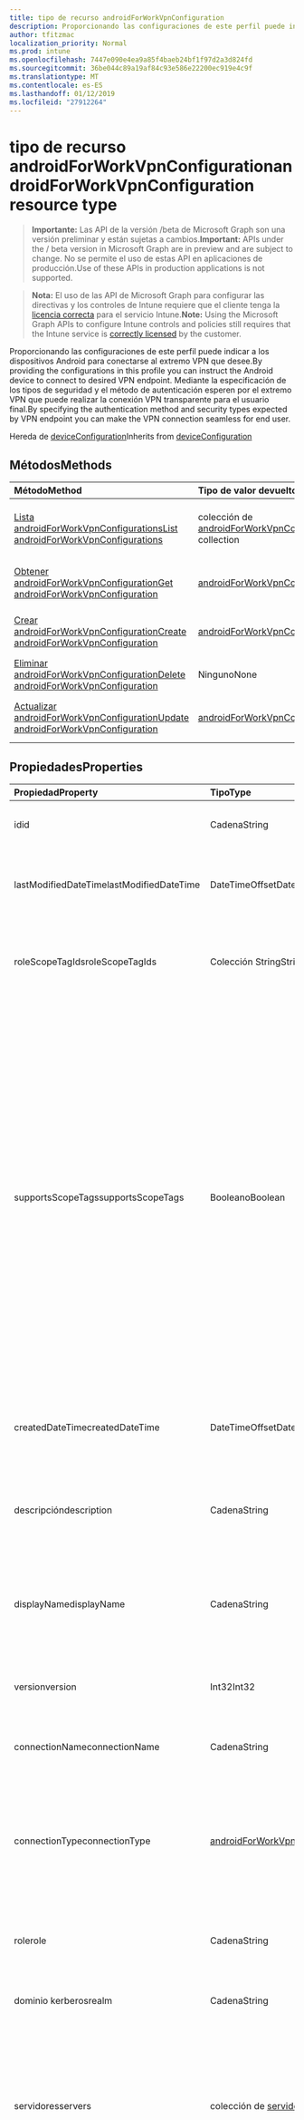 ```yaml
---
title: tipo de recurso androidForWorkVpnConfiguration
description: Proporcionando las configuraciones de este perfil puede indicar a los dispositivos Android para conectarse al extremo VPN que desee. Mediante la especificación de los tipos de seguridad y el método de autenticación esperen por el extremo VPN que puede realizar la conexión VPN transparente para el usuario final.
author: tfitzmac
localization_priority: Normal
ms.prod: intune
ms.openlocfilehash: 7447e090e4ea9a85f4baeb24bf1f97d2a3d824fd
ms.sourcegitcommit: 36be044c89a19af84c93e586e22200ec919e4c9f
ms.translationtype: MT
ms.contentlocale: es-ES
ms.lasthandoff: 01/12/2019
ms.locfileid: "27912264"
---
```

# <a name="androidforworkvpnconfiguration-resource-type"></a><span data-ttu-id="52c65-104">tipo de recurso androidForWorkVpnConfiguration</span><span class="sxs-lookup"><span data-stu-id="52c65-104">androidForWorkVpnConfiguration resource type</span></span>

> <span data-ttu-id="52c65-105">**Importante:** Las API de la versión /beta de Microsoft Graph son una versión preliminar y están sujetas a cambios.</span><span class="sxs-lookup"><span data-stu-id="52c65-105">**Important:** APIs under the / beta version in Microsoft Graph are in preview and are subject to change.</span></span> <span data-ttu-id="52c65-106">No se permite el uso de estas API en aplicaciones de producción.</span><span class="sxs-lookup"><span data-stu-id="52c65-106">Use of these APIs in production applications is not supported.</span></span>

> <span data-ttu-id="52c65-107">**Nota:** El uso de las API de Microsoft Graph para configurar las directivas y los controles de Intune requiere que el cliente tenga la [licencia correcta](https://go.microsoft.com/fwlink/?linkid=839381) para el servicio Intune.</span><span class="sxs-lookup"><span data-stu-id="52c65-107">**Note:** Using the Microsoft Graph APIs to configure Intune controls and policies still requires that the Intune service is [correctly licensed](https://go.microsoft.com/fwlink/?linkid=839381) by the customer.</span></span>

<span data-ttu-id="52c65-108">Proporcionando las configuraciones de este perfil puede indicar a los dispositivos Android para conectarse al extremo VPN que desee.</span><span class="sxs-lookup"><span data-stu-id="52c65-108">By providing the configurations in this profile you can instruct the Android device to connect to desired VPN endpoint.</span></span> <span data-ttu-id="52c65-109">Mediante la especificación de los tipos de seguridad y el método de autenticación esperen por el extremo VPN que puede realizar la conexión VPN transparente para el usuario final.</span><span class="sxs-lookup"><span data-stu-id="52c65-109">By specifying the authentication method and security types expected by VPN endpoint you can make the VPN connection seamless for end user.</span></span>

<span data-ttu-id="52c65-110">Hereda de [deviceConfiguration](../resources/intune-deviceconfig-deviceconfiguration.md)</span><span class="sxs-lookup"><span data-stu-id="52c65-110">Inherits from [deviceConfiguration](../resources/intune-deviceconfig-deviceconfiguration.md)</span></span>

## <a name="methods"></a><span data-ttu-id="52c65-111">Métodos</span><span class="sxs-lookup"><span data-stu-id="52c65-111">Methods</span></span>
|<span data-ttu-id="52c65-112">Método</span><span class="sxs-lookup"><span data-stu-id="52c65-112">Method</span></span>|<span data-ttu-id="52c65-113">Tipo de valor devuelto</span><span class="sxs-lookup"><span data-stu-id="52c65-113">Return Type</span></span>|<span data-ttu-id="52c65-114">Descripción</span><span class="sxs-lookup"><span data-stu-id="52c65-114">Description</span></span>|
|:---|:---|:---|
|[<span data-ttu-id="52c65-115">Lista androidForWorkVpnConfigurations</span><span class="sxs-lookup"><span data-stu-id="52c65-115">List androidForWorkVpnConfigurations</span></span>](../api/intune-deviceconfig-androidforworkvpnconfiguration-list.md)|<span data-ttu-id="52c65-116">colección de [androidForWorkVpnConfiguration](../resources/intune-deviceconfig-androidforworkvpnconfiguration.md)</span><span class="sxs-lookup"><span data-stu-id="52c65-116">[androidForWorkVpnConfiguration](../resources/intune-deviceconfig-androidforworkvpnconfiguration.md) collection</span></span>|<span data-ttu-id="52c65-117">Propiedades de la lista y relaciones de los objetos [androidForWorkVpnConfiguration](../resources/intune-deviceconfig-androidforworkvpnconfiguration.md) .</span><span class="sxs-lookup"><span data-stu-id="52c65-117">List properties and relationships of the [androidForWorkVpnConfiguration](../resources/intune-deviceconfig-androidforworkvpnconfiguration.md) objects.</span></span>|
|[<span data-ttu-id="52c65-118">Obtener androidForWorkVpnConfiguration</span><span class="sxs-lookup"><span data-stu-id="52c65-118">Get androidForWorkVpnConfiguration</span></span>](../api/intune-deviceconfig-androidforworkvpnconfiguration-get.md)|[<span data-ttu-id="52c65-119">androidForWorkVpnConfiguration</span><span class="sxs-lookup"><span data-stu-id="52c65-119">androidForWorkVpnConfiguration</span></span>](../resources/intune-deviceconfig-androidforworkvpnconfiguration.md)|<span data-ttu-id="52c65-120">Leer las propiedades y las relaciones del objeto [androidForWorkVpnConfiguration](../resources/intune-deviceconfig-androidforworkvpnconfiguration.md) .</span><span class="sxs-lookup"><span data-stu-id="52c65-120">Read properties and relationships of the [androidForWorkVpnConfiguration](../resources/intune-deviceconfig-androidforworkvpnconfiguration.md) object.</span></span>|
|[<span data-ttu-id="52c65-121">Crear androidForWorkVpnConfiguration</span><span class="sxs-lookup"><span data-stu-id="52c65-121">Create androidForWorkVpnConfiguration</span></span>](../api/intune-deviceconfig-androidforworkvpnconfiguration-create.md)|[<span data-ttu-id="52c65-122">androidForWorkVpnConfiguration</span><span class="sxs-lookup"><span data-stu-id="52c65-122">androidForWorkVpnConfiguration</span></span>](../resources/intune-deviceconfig-androidforworkvpnconfiguration.md)|<span data-ttu-id="52c65-123">Crear un nuevo objeto [androidForWorkVpnConfiguration](../resources/intune-deviceconfig-androidforworkvpnconfiguration.md) .</span><span class="sxs-lookup"><span data-stu-id="52c65-123">Create a new [androidForWorkVpnConfiguration](../resources/intune-deviceconfig-androidforworkvpnconfiguration.md) object.</span></span>|
|[<span data-ttu-id="52c65-124">Eliminar androidForWorkVpnConfiguration</span><span class="sxs-lookup"><span data-stu-id="52c65-124">Delete androidForWorkVpnConfiguration</span></span>](../api/intune-deviceconfig-androidforworkvpnconfiguration-delete.md)|<span data-ttu-id="52c65-125">Ninguno</span><span class="sxs-lookup"><span data-stu-id="52c65-125">None</span></span>|<span data-ttu-id="52c65-126">Elimina un [androidForWorkVpnConfiguration](../resources/intune-deviceconfig-androidforworkvpnconfiguration.md).</span><span class="sxs-lookup"><span data-stu-id="52c65-126">Deletes a [androidForWorkVpnConfiguration](../resources/intune-deviceconfig-androidforworkvpnconfiguration.md).</span></span>|
|[<span data-ttu-id="52c65-127">Actualizar androidForWorkVpnConfiguration</span><span class="sxs-lookup"><span data-stu-id="52c65-127">Update androidForWorkVpnConfiguration</span></span>](../api/intune-deviceconfig-androidforworkvpnconfiguration-update.md)|[<span data-ttu-id="52c65-128">androidForWorkVpnConfiguration</span><span class="sxs-lookup"><span data-stu-id="52c65-128">androidForWorkVpnConfiguration</span></span>](../resources/intune-deviceconfig-androidforworkvpnconfiguration.md)|<span data-ttu-id="52c65-129">Actualizar las propiedades de un objeto [androidForWorkVpnConfiguration](../resources/intune-deviceconfig-androidforworkvpnconfiguration.md) .</span><span class="sxs-lookup"><span data-stu-id="52c65-129">Update the properties of a [androidForWorkVpnConfiguration](../resources/intune-deviceconfig-androidforworkvpnconfiguration.md) object.</span></span>|

## <a name="properties"></a><span data-ttu-id="52c65-130">Propiedades</span><span class="sxs-lookup"><span data-stu-id="52c65-130">Properties</span></span>
|<span data-ttu-id="52c65-131">Propiedad</span><span class="sxs-lookup"><span data-stu-id="52c65-131">Property</span></span>|<span data-ttu-id="52c65-132">Tipo</span><span class="sxs-lookup"><span data-stu-id="52c65-132">Type</span></span>|<span data-ttu-id="52c65-133">Descripción</span><span class="sxs-lookup"><span data-stu-id="52c65-133">Description</span></span>|
|:---|:---|:---|
|<span data-ttu-id="52c65-134">id</span><span class="sxs-lookup"><span data-stu-id="52c65-134">id</span></span>|<span data-ttu-id="52c65-135">Cadena</span><span class="sxs-lookup"><span data-stu-id="52c65-135">String</span></span>|<span data-ttu-id="52c65-136">Clave de la entidad.</span><span class="sxs-lookup"><span data-stu-id="52c65-136">Key of the entity.</span></span> <span data-ttu-id="52c65-137">Heredado de [deviceConfiguration](../resources/intune-deviceconfig-deviceconfiguration.md)</span><span class="sxs-lookup"><span data-stu-id="52c65-137">Inherited from [deviceConfiguration](../resources/intune-deviceconfig-deviceconfiguration.md)</span></span>|
|<span data-ttu-id="52c65-138">lastModifiedDateTime</span><span class="sxs-lookup"><span data-stu-id="52c65-138">lastModifiedDateTime</span></span>|<span data-ttu-id="52c65-139">DateTimeOffset</span><span class="sxs-lookup"><span data-stu-id="52c65-139">DateTimeOffset</span></span>|<span data-ttu-id="52c65-140">Fecha y hora en la que se modificó el objeto por última vez.</span><span class="sxs-lookup"><span data-stu-id="52c65-140">DateTime the object was last modified.</span></span> <span data-ttu-id="52c65-141">Heredado de [deviceConfiguration](../resources/intune-deviceconfig-deviceconfiguration.md)</span><span class="sxs-lookup"><span data-stu-id="52c65-141">Inherited from [deviceConfiguration](../resources/intune-deviceconfig-deviceconfiguration.md)</span></span>|
|<span data-ttu-id="52c65-142">roleScopeTagIds</span><span class="sxs-lookup"><span data-stu-id="52c65-142">roleScopeTagIds</span></span>|<span data-ttu-id="52c65-143">Colección String</span><span class="sxs-lookup"><span data-stu-id="52c65-143">String collection</span></span>|<span data-ttu-id="52c65-144">Lista de etiquetas de ámbito para esta instancia de entidad.</span><span class="sxs-lookup"><span data-stu-id="52c65-144">List of Scope Tags for this Entity instance.</span></span> <span data-ttu-id="52c65-145">Heredado de [deviceConfiguration](../resources/intune-deviceconfig-deviceconfiguration.md)</span><span class="sxs-lookup"><span data-stu-id="52c65-145">Inherited from [deviceConfiguration](../resources/intune-deviceconfig-deviceconfiguration.md)</span></span>|
|<span data-ttu-id="52c65-146">supportsScopeTags</span><span class="sxs-lookup"><span data-stu-id="52c65-146">supportsScopeTags</span></span>|<span data-ttu-id="52c65-147">Booleano</span><span class="sxs-lookup"><span data-stu-id="52c65-147">Boolean</span></span>|<span data-ttu-id="52c65-148">Indica si la configuración del dispositivo subyacente admite la asignación de etiquetas de ámbito.</span><span class="sxs-lookup"><span data-stu-id="52c65-148">Indicates whether or not the underlying Device Configuration supports the assignment of scope tags.</span></span> <span data-ttu-id="52c65-149">No se permite la asignación a la propiedad ScopeTags cuando este valor es false y entidades no estará visibles para los usuarios con ámbito.</span><span class="sxs-lookup"><span data-stu-id="52c65-149">Assigning to the ScopeTags property is not allowed when this value is false and entities will not be visible to scoped users.</span></span> <span data-ttu-id="52c65-150">Esto se produce para las directivas de heredado creadas en Silverlight y se puede resolver por eliminar y volver a crear la directiva en el Portal de Azure.</span><span class="sxs-lookup"><span data-stu-id="52c65-150">This occurs for Legacy policies created in Silverlight and can be resolved by deleting and recreating the policy in the Azure Portal.</span></span> <span data-ttu-id="52c65-151">Esta propiedad es de sólo lectura.</span><span class="sxs-lookup"><span data-stu-id="52c65-151">This property is read-only.</span></span> <span data-ttu-id="52c65-152">Heredado de [deviceConfiguration](../resources/intune-deviceconfig-deviceconfiguration.md)</span><span class="sxs-lookup"><span data-stu-id="52c65-152">Inherited from [deviceConfiguration](../resources/intune-deviceconfig-deviceconfiguration.md)</span></span>|
|<span data-ttu-id="52c65-153">createdDateTime</span><span class="sxs-lookup"><span data-stu-id="52c65-153">createdDateTime</span></span>|<span data-ttu-id="52c65-154">DateTimeOffset</span><span class="sxs-lookup"><span data-stu-id="52c65-154">DateTimeOffset</span></span>|<span data-ttu-id="52c65-155">Fecha y hora en la que se creó el objeto.</span><span class="sxs-lookup"><span data-stu-id="52c65-155">DateTime the object was created.</span></span> <span data-ttu-id="52c65-156">Heredado de [deviceConfiguration](../resources/intune-deviceconfig-deviceconfiguration.md)</span><span class="sxs-lookup"><span data-stu-id="52c65-156">Inherited from [deviceConfiguration](../resources/intune-deviceconfig-deviceconfiguration.md)</span></span>|
|<span data-ttu-id="52c65-157">descripción</span><span class="sxs-lookup"><span data-stu-id="52c65-157">description</span></span>|<span data-ttu-id="52c65-158">Cadena</span><span class="sxs-lookup"><span data-stu-id="52c65-158">String</span></span>|<span data-ttu-id="52c65-159">Descripción proporcionada por el administrador de la configuración del dispositivo.</span><span class="sxs-lookup"><span data-stu-id="52c65-159">Admin provided description of the Device Configuration.</span></span> <span data-ttu-id="52c65-160">Heredado de [deviceConfiguration](../resources/intune-deviceconfig-deviceconfiguration.md)</span><span class="sxs-lookup"><span data-stu-id="52c65-160">Inherited from [deviceConfiguration](../resources/intune-deviceconfig-deviceconfiguration.md)</span></span>|
|<span data-ttu-id="52c65-161">displayName</span><span class="sxs-lookup"><span data-stu-id="52c65-161">displayName</span></span>|<span data-ttu-id="52c65-162">Cadena</span><span class="sxs-lookup"><span data-stu-id="52c65-162">String</span></span>|<span data-ttu-id="52c65-163">Nombre proporcionado por el administrador de la configuración del dispositivo.</span><span class="sxs-lookup"><span data-stu-id="52c65-163">Admin provided name of the device configuration.</span></span> <span data-ttu-id="52c65-164">Heredado de [deviceConfiguration](../resources/intune-deviceconfig-deviceconfiguration.md)</span><span class="sxs-lookup"><span data-stu-id="52c65-164">Inherited from [deviceConfiguration](../resources/intune-deviceconfig-deviceconfiguration.md)</span></span>|
|<span data-ttu-id="52c65-165">version</span><span class="sxs-lookup"><span data-stu-id="52c65-165">version</span></span>|<span data-ttu-id="52c65-166">Int32</span><span class="sxs-lookup"><span data-stu-id="52c65-166">Int32</span></span>|<span data-ttu-id="52c65-167">Versión de la configuración del dispositivo.</span><span class="sxs-lookup"><span data-stu-id="52c65-167">Version of the device configuration.</span></span> <span data-ttu-id="52c65-168">Heredado de [deviceConfiguration](../resources/intune-deviceconfig-deviceconfiguration.md)</span><span class="sxs-lookup"><span data-stu-id="52c65-168">Inherited from [deviceConfiguration](../resources/intune-deviceconfig-deviceconfiguration.md)</span></span>|
|<span data-ttu-id="52c65-169">connectionName</span><span class="sxs-lookup"><span data-stu-id="52c65-169">connectionName</span></span>|<span data-ttu-id="52c65-170">Cadena</span><span class="sxs-lookup"><span data-stu-id="52c65-170">String</span></span>|<span data-ttu-id="52c65-171">Nombre de la conexión que se muestra al usuario.</span><span class="sxs-lookup"><span data-stu-id="52c65-171">Connection name displayed to the user.</span></span>|
|<span data-ttu-id="52c65-172">connectionType</span><span class="sxs-lookup"><span data-stu-id="52c65-172">connectionType</span></span>|[<span data-ttu-id="52c65-173">androidForWorkVpnConnectionType</span><span class="sxs-lookup"><span data-stu-id="52c65-173">androidForWorkVpnConnectionType</span></span>](../resources/intune-deviceconfig-androidforworkvpnconnectiontype.md)|<span data-ttu-id="52c65-174">Tipo de conexión.</span><span class="sxs-lookup"><span data-stu-id="52c65-174">Connection type.</span></span> <span data-ttu-id="52c65-175">Los valores posibles son: `ciscoAnyConnect`, `pulseSecure`, `f5EdgeClient`, `dellSonicWallMobileConnect`, `checkPointCapsuleVpn`, `citrix`.</span><span class="sxs-lookup"><span data-stu-id="52c65-175">Possible values are: `ciscoAnyConnect`, `pulseSecure`, `f5EdgeClient`, `dellSonicWallMobileConnect`, `checkPointCapsuleVpn`, `citrix`.</span></span>|
|<span data-ttu-id="52c65-176">role</span><span class="sxs-lookup"><span data-stu-id="52c65-176">role</span></span>|<span data-ttu-id="52c65-177">Cadena</span><span class="sxs-lookup"><span data-stu-id="52c65-177">String</span></span>|<span data-ttu-id="52c65-178">Función de tipo de conexión se establece en impulsos seguro.</span><span class="sxs-lookup"><span data-stu-id="52c65-178">Role when connection type is set to Pulse Secure.</span></span>|
|<span data-ttu-id="52c65-179">dominio kerberos</span><span class="sxs-lookup"><span data-stu-id="52c65-179">realm</span></span>|<span data-ttu-id="52c65-180">Cadena</span><span class="sxs-lookup"><span data-stu-id="52c65-180">String</span></span>|<span data-ttu-id="52c65-181">Dominio Kerberos cuando se establece el tipo de conexión a impulsos seguro.</span><span class="sxs-lookup"><span data-stu-id="52c65-181">Realm when connection type is set to Pulse Secure.</span></span>|
|<span data-ttu-id="52c65-182">servidores</span><span class="sxs-lookup"><span data-stu-id="52c65-182">servers</span></span>|<span data-ttu-id="52c65-183">colección de [servidor de VPN](../resources/intune-deviceconfig-vpnserver.md)</span><span class="sxs-lookup"><span data-stu-id="52c65-183">[vpnServer](../resources/intune-deviceconfig-vpnserver.md) collection</span></span>|<span data-ttu-id="52c65-184">Lista de servidores VPN en la red.</span><span class="sxs-lookup"><span data-stu-id="52c65-184">List of VPN Servers on the network.</span></span> <span data-ttu-id="52c65-185">Asegúrese de que los usuarios finales pueden tener acceso a estas ubicaciones de red.</span><span class="sxs-lookup"><span data-stu-id="52c65-185">Make sure end users can access these network locations.</span></span> <span data-ttu-id="52c65-186">Esta colección puede contener un máximo de 500 elementos.</span><span class="sxs-lookup"><span data-stu-id="52c65-186">This collection can contain a maximum of 500 elements.</span></span>|
|<span data-ttu-id="52c65-187">huella digital</span><span class="sxs-lookup"><span data-stu-id="52c65-187">fingerprint</span></span>|<span data-ttu-id="52c65-188">Cadena</span><span class="sxs-lookup"><span data-stu-id="52c65-188">String</span></span>|<span data-ttu-id="52c65-189">Huella es una cadena que se usará para comprobar el servidor VPN puede ser de confianza, que sólo es aplicable al tipo de conexión es VPN Check Point con cápsula.</span><span class="sxs-lookup"><span data-stu-id="52c65-189">Fingerprint is a string that will be used to verify the VPN server can be trusted, which is only applicable when connection type is Check Point Capsule VPN.</span></span>|
|<span data-ttu-id="52c65-190">customData</span><span class="sxs-lookup"><span data-stu-id="52c65-190">customData</span></span>|<span data-ttu-id="52c65-191">colección [keyValue](../resources/intune-deviceconfig-keyvalue.md)</span><span class="sxs-lookup"><span data-stu-id="52c65-191">[keyValue](../resources/intune-deviceconfig-keyvalue.md) collection</span></span>|<span data-ttu-id="52c65-192">Datos personalizados al tipo de conexión se establece en Citrix.</span><span class="sxs-lookup"><span data-stu-id="52c65-192">Custom data when connection type is set to Citrix.</span></span> <span data-ttu-id="52c65-193">Esta colección puede contener un máximo de 25 elementos.</span><span class="sxs-lookup"><span data-stu-id="52c65-193">This collection can contain a maximum of 25 elements.</span></span>|
|<span data-ttu-id="52c65-194">customKeyValueData</span><span class="sxs-lookup"><span data-stu-id="52c65-194">customKeyValueData</span></span>|<span data-ttu-id="52c65-195">Colección [keyValuePair](../resources/intune-shared-keyvaluepair.md)</span><span class="sxs-lookup"><span data-stu-id="52c65-195">[keyValuePair](../resources/intune-shared-keyvaluepair.md) collection</span></span>|<span data-ttu-id="52c65-196">Datos personalizados al tipo de conexión se establece en Citrix.</span><span class="sxs-lookup"><span data-stu-id="52c65-196">Custom data when connection type is set to Citrix.</span></span> <span data-ttu-id="52c65-197">Esta colección puede contener un máximo de 25 elementos.</span><span class="sxs-lookup"><span data-stu-id="52c65-197">This collection can contain a maximum of 25 elements.</span></span>|
|<span data-ttu-id="52c65-198">authenticationMethod</span><span class="sxs-lookup"><span data-stu-id="52c65-198">authenticationMethod</span></span>|[<span data-ttu-id="52c65-199">vpnAuthenticationMethod</span><span class="sxs-lookup"><span data-stu-id="52c65-199">vpnAuthenticationMethod</span></span>](../resources/intune-deviceconfig-vpnauthenticationmethod.md)|<span data-ttu-id="52c65-200">Método de autenticación.</span><span class="sxs-lookup"><span data-stu-id="52c65-200">Authentication method.</span></span> <span data-ttu-id="52c65-201">Los valores posibles son: `certificate` y `usernameAndPassword`.</span><span class="sxs-lookup"><span data-stu-id="52c65-201">Possible values are: `certificate`, `usernameAndPassword`.</span></span>|

## <a name="relationships"></a><span data-ttu-id="52c65-202">Relaciones</span><span class="sxs-lookup"><span data-stu-id="52c65-202">Relationships</span></span>
|<span data-ttu-id="52c65-203">Relación</span><span class="sxs-lookup"><span data-stu-id="52c65-203">Relationship</span></span>|<span data-ttu-id="52c65-204">Tipo</span><span class="sxs-lookup"><span data-stu-id="52c65-204">Type</span></span>|<span data-ttu-id="52c65-205">Descripción</span><span class="sxs-lookup"><span data-stu-id="52c65-205">Description</span></span>|
|:---|:---|:---|
|<span data-ttu-id="52c65-206">groupAssignments</span><span class="sxs-lookup"><span data-stu-id="52c65-206">groupAssignments</span></span>|<span data-ttu-id="52c65-207">colección de [deviceConfigurationGroupAssignment](../resources/intune-deviceconfig-deviceconfigurationgroupassignment.md)</span><span class="sxs-lookup"><span data-stu-id="52c65-207">[deviceConfigurationGroupAssignment](../resources/intune-deviceconfig-deviceconfigurationgroupassignment.md) collection</span></span>|<span data-ttu-id="52c65-208">La lista de asignaciones de grupo para el perfil de configuración del dispositivo.</span><span class="sxs-lookup"><span data-stu-id="52c65-208">The list of group assignments for the device configuration profile.</span></span> <span data-ttu-id="52c65-209">Heredado de [deviceConfiguration](../resources/intune-deviceconfig-deviceconfiguration.md)</span><span class="sxs-lookup"><span data-stu-id="52c65-209">Inherited from [deviceConfiguration](../resources/intune-deviceconfig-deviceconfiguration.md)</span></span>|
|<span data-ttu-id="52c65-210">asignaciones</span><span class="sxs-lookup"><span data-stu-id="52c65-210">assignments</span></span>|<span data-ttu-id="52c65-211">Colección [deviceConfigurationAssignment](../resources/intune-deviceconfig-deviceconfigurationassignment.md)</span><span class="sxs-lookup"><span data-stu-id="52c65-211">[deviceConfigurationAssignment](../resources/intune-deviceconfig-deviceconfigurationassignment.md) collection</span></span>|<span data-ttu-id="52c65-212">La lista de tareas para el perfil de configuración del dispositivo.</span><span class="sxs-lookup"><span data-stu-id="52c65-212">The list of assignments for the device configuration profile.</span></span> <span data-ttu-id="52c65-213">Heredado de [deviceConfiguration](../resources/intune-deviceconfig-deviceconfiguration.md)</span><span class="sxs-lookup"><span data-stu-id="52c65-213">Inherited from [deviceConfiguration](../resources/intune-deviceconfig-deviceconfiguration.md)</span></span>|
|<span data-ttu-id="52c65-214">deviceStatuses</span><span class="sxs-lookup"><span data-stu-id="52c65-214">deviceStatuses</span></span>|<span data-ttu-id="52c65-215">Colección [deviceConfigurationDeviceStatus](../resources/intune-deviceconfig-deviceconfigurationdevicestatus.md)</span><span class="sxs-lookup"><span data-stu-id="52c65-215">[deviceConfigurationDeviceStatus](../resources/intune-deviceconfig-deviceconfigurationdevicestatus.md) collection</span></span>|<span data-ttu-id="52c65-216">Estado de instalación de configuración del dispositivo por dispositivo.</span><span class="sxs-lookup"><span data-stu-id="52c65-216">Device configuration installation status by device.</span></span> <span data-ttu-id="52c65-217">Heredado de [deviceConfiguration](../resources/intune-deviceconfig-deviceconfiguration.md)</span><span class="sxs-lookup"><span data-stu-id="52c65-217">Inherited from [deviceConfiguration](../resources/intune-deviceconfig-deviceconfiguration.md)</span></span>|
|<span data-ttu-id="52c65-218">userStatuses</span><span class="sxs-lookup"><span data-stu-id="52c65-218">userStatuses</span></span>|<span data-ttu-id="52c65-219">Colección [deviceConfigurationUserStatus](../resources/intune-deviceconfig-deviceconfigurationuserstatus.md)</span><span class="sxs-lookup"><span data-stu-id="52c65-219">[deviceConfigurationUserStatus](../resources/intune-deviceconfig-deviceconfigurationuserstatus.md) collection</span></span>|<span data-ttu-id="52c65-220">Estado de instalación de configuración de dispositivo por usuario.</span><span class="sxs-lookup"><span data-stu-id="52c65-220">Device configuration installation status by user.</span></span> <span data-ttu-id="52c65-221">Heredado de [deviceConfiguration](../resources/intune-deviceconfig-deviceconfiguration.md)</span><span class="sxs-lookup"><span data-stu-id="52c65-221">Inherited from [deviceConfiguration](../resources/intune-deviceconfig-deviceconfiguration.md)</span></span>|
|<span data-ttu-id="52c65-222">deviceStatusOverview</span><span class="sxs-lookup"><span data-stu-id="52c65-222">deviceStatusOverview</span></span>|[<span data-ttu-id="52c65-223">deviceConfigurationDeviceOverview</span><span class="sxs-lookup"><span data-stu-id="52c65-223">deviceConfigurationDeviceOverview</span></span>](../resources/intune-deviceconfig-deviceconfigurationdeviceoverview.md)|<span data-ttu-id="52c65-224">Información general sobre el estado de dispositivos de la configuración de dispositivo. Heredado de [deviceConfiguration](../resources/intune-deviceconfig-deviceconfiguration.md)</span><span class="sxs-lookup"><span data-stu-id="52c65-224">Device Configuration devices status overview Inherited from [deviceConfiguration](../resources/intune-deviceconfig-deviceconfiguration.md)</span></span>|
|<span data-ttu-id="52c65-225">userStatusOverview</span><span class="sxs-lookup"><span data-stu-id="52c65-225">userStatusOverview</span></span>|[<span data-ttu-id="52c65-226">deviceConfigurationUserOverview</span><span class="sxs-lookup"><span data-stu-id="52c65-226">deviceConfigurationUserOverview</span></span>](../resources/intune-deviceconfig-deviceconfigurationuseroverview.md)|<span data-ttu-id="52c65-227">Información general sobre el estado de usuarios de la configuración de dispositivo. Heredado de [deviceConfiguration](../resources/intune-deviceconfig-deviceconfiguration.md)</span><span class="sxs-lookup"><span data-stu-id="52c65-227">Device Configuration users status overview Inherited from [deviceConfiguration](../resources/intune-deviceconfig-deviceconfiguration.md)</span></span>|
|<span data-ttu-id="52c65-228">deviceSettingStateSummaries</span><span class="sxs-lookup"><span data-stu-id="52c65-228">deviceSettingStateSummaries</span></span>|<span data-ttu-id="52c65-229">Colección [settingStateDeviceSummary](../resources/intune-deviceconfig-settingstatedevicesummary.md)</span><span class="sxs-lookup"><span data-stu-id="52c65-229">[settingStateDeviceSummary](../resources/intune-deviceconfig-settingstatedevicesummary.md) collection</span></span>|<span data-ttu-id="52c65-230">Resumen de dispositivo sobre el estado de configuración de la configuración de dispositivo. Heredado de [deviceConfiguration](../resources/intune-deviceconfig-deviceconfiguration.md)</span><span class="sxs-lookup"><span data-stu-id="52c65-230">Device Configuration Setting State Device Summary Inherited from [deviceConfiguration](../resources/intune-deviceconfig-deviceconfiguration.md)</span></span>|
|<span data-ttu-id="52c65-231">identityCertificate</span><span class="sxs-lookup"><span data-stu-id="52c65-231">identityCertificate</span></span>|[<span data-ttu-id="52c65-232">androidForWorkCertificateProfileBase</span><span class="sxs-lookup"><span data-stu-id="52c65-232">androidForWorkCertificateProfileBase</span></span>](../resources/intune-deviceconfig-androidforworkcertificateprofilebase.md)|<span data-ttu-id="52c65-233">Certificado de identidad para la autenticación de cliente al método de autenticación es el certificado.</span><span class="sxs-lookup"><span data-stu-id="52c65-233">Identity certificate for client authentication when authentication method is certificate.</span></span>|

## <a name="json-representation"></a><span data-ttu-id="52c65-234">Representación JSON</span><span class="sxs-lookup"><span data-stu-id="52c65-234">JSON Representation</span></span>
<span data-ttu-id="52c65-235">Aquí tiene una representación JSON del recurso.</span><span class="sxs-lookup"><span data-stu-id="52c65-235">Here is a JSON representation of the resource.</span></span>
<!-- {
  "blockType": "resource",
  "keyProperty": "id",
  "@odata.type": "microsoft.graph.androidForWorkVpnConfiguration"
}
-->
``` json
{
  "@odata.type": "#microsoft.graph.androidForWorkVpnConfiguration",
  "id": "String (identifier)",
  "lastModifiedDateTime": "String (timestamp)",
  "roleScopeTagIds": [
    "String"
  ],
  "supportsScopeTags": true,
  "createdDateTime": "String (timestamp)",
  "description": "String",
  "displayName": "String",
  "version": 1024,
  "connectionName": "String",
  "connectionType": "String",
  "role": "String",
  "realm": "String",
  "servers": [
    {
      "@odata.type": "microsoft.graph.vpnServer",
      "description": "String",
      "address": "String",
      "isDefaultServer": true
    }
  ],
  "fingerprint": "String",
  "customData": [
    {
      "@odata.type": "microsoft.graph.keyValue",
      "key": "String",
      "value": "String"
    }
  ],
  "customKeyValueData": [
    {
      "@odata.type": "microsoft.graph.keyValuePair",
      "name": "String",
      "value": "String"
    }
  ],
  "authenticationMethod": "String"
}
```





